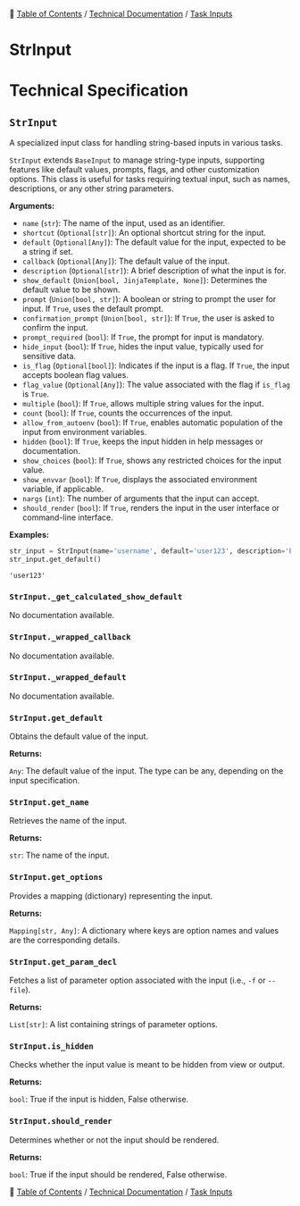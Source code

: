 🔖 [Table of Contents](../../README.md) / [Technical Documentation](../README.md) / [Task Inputs](README.md)

# StrInput

# Technical Specification

<!--start-doc-->
## `StrInput`

A specialized input class for handling string-based inputs in various tasks.

`StrInput` extends `BaseInput` to manage string-type inputs, supporting features like
default values, prompts, flags, and other customization options. This class is useful
for tasks requiring textual input, such as names, descriptions, or any other string parameters.

__Arguments:__

- `name` (`str`): The name of the input, used as an identifier.
- `shortcut` (`Optional[str]`): An optional shortcut string for the input.
- `default` (`Optional[Any]`): The default value for the input, expected to be a string if set.
- `callback` (`Optional[Any]`): The default value of the input.
- `description` (`Optional[str]`): A brief description of what the input is for.
- `show_default` (`Union[bool, JinjaTemplate, None]`): Determines the default value to be shown.
- `prompt` (`Union[bool, str]`): A boolean or string to prompt the user for input. If `True`, uses the default prompt.
- `confirmation_prompt` (`Union[bool, str]`): If `True`, the user is asked to confirm the input.
- `prompt_required` (`bool`): If `True`, the prompt for input is mandatory.
- `hide_input` (`bool`): If `True`, hides the input value, typically used for sensitive data.
- `is_flag` (`Optional[bool]`): Indicates if the input is a flag. If `True`, the input accepts boolean flag values.
- `flag_value` (`Optional[Any]`): The value associated with the flag if `is_flag` is `True`.
- `multiple` (`bool`): If `True`, allows multiple string values for the input.
- `count` (`bool`): If `True`, counts the occurrences of the input.
- `allow_from_autoenv` (`bool`): If `True`, enables automatic population of the input from environment variables.
- `hidden` (`bool`): If `True`, keeps the input hidden in help messages or documentation.
- `show_choices` (`bool`): If `True`, shows any restricted choices for the input value.
- `show_envvar` (`bool`): If `True`, displays the associated environment variable, if applicable.
- `nargs` (`int`): The number of arguments that the input can accept.
- `should_render` (`bool`): If `True`, renders the input in the user interface or command-line interface.

__Examples:__

```python
str_input = StrInput(name='username', default='user123', description='Enter your username')
str_input.get_default()
```

```
'user123'
```


### `StrInput._get_calculated_show_default`

No documentation available.


### `StrInput._wrapped_callback`

No documentation available.


### `StrInput._wrapped_default`

No documentation available.


### `StrInput.get_default`

Obtains the default value of the input.

__Returns:__

`Any`: The default value of the input. The type can be any, depending on the input specification.

### `StrInput.get_name`

Retrieves the name of the input.

__Returns:__

`str`: The name of the input.

### `StrInput.get_options`

Provides a mapping (dictionary) representing the input.

__Returns:__

`Mapping[str, Any]`: A dictionary where keys are option names and values are the corresponding details.

### `StrInput.get_param_decl`

Fetches a list of parameter option associated with the input (i.e., `-f` or `--file`).

__Returns:__

`List[str]`: A list containing strings of parameter options.

### `StrInput.is_hidden`

Checks whether the input value is meant to be hidden from view or output.

__Returns:__

`bool`: True if the input is hidden, False otherwise.

### `StrInput.should_render`

Determines whether or not the input should be rendered.

__Returns:__

`bool`: True if the input should be rendered, False otherwise.

<!--end-doc-->

🔖 [Table of Contents](../../README.md) / [Technical Documentation](../README.md) / [Task Inputs](README.md)
